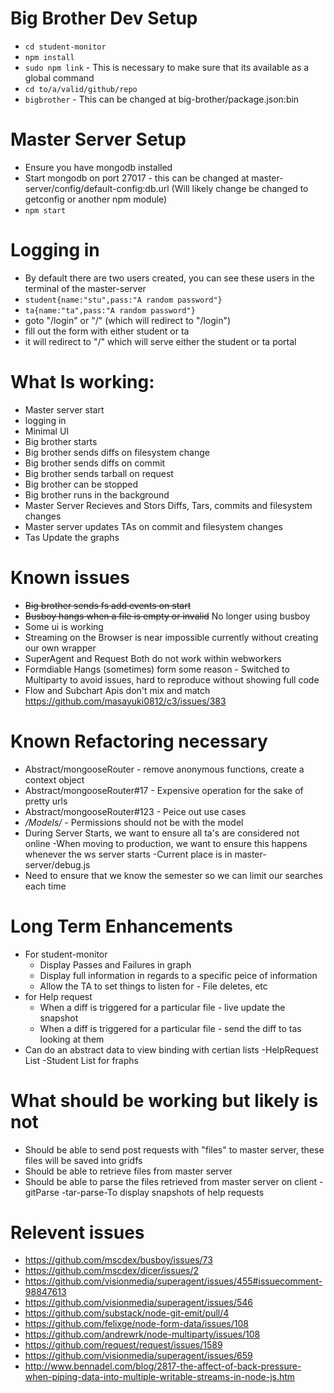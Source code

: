 # Big Brother Dev Setup

* `cd student-monitor`
* `npm install`
* `sudo npm link` - This is necessary to make sure that its available as a global command
* `cd to/a/valid/github/repo`
* `bigbrother` - This can be changed at big-brother/package.json:bin

# Master Server Setup

* Ensure you have mongodb installed
* Start mongodb on port 27017 - this can be changed at master-server/config/default-config:db.url (Will likely change be changed to getconfig or another npm module)
* `npm start`

# Logging in
* By default there are two users created, you can see these users in the terminal
of the master-server
* `student{name:"stu",pass:"A random password"}`
* `ta{name:"ta",pass:"A random password"}`
* goto "/login" or "/" (which will redirect to "/login")
* fill out the form with either student or ta
* it will redirect to "/" which will serve either the student or ta portal

# What Is working:

* Master server start
* logging in
* Minimal UI
* Big brother starts
* Big brother sends diffs on filesystem change
* Big brother sends diffs on commit
* Big brother sends tarball on request
* Big brother can be stopped
* Big brother runs in the background
* Master Server Recieves and Stors Diffs, Tars, commits and filesystem changes
* Master server updates TAs on commit and filesystem changes
* Tas Update the graphs

# Known issues

* ~~Big brother sends fs add events on start~~
* ~~Busboy hangs when a file is empty or invalid~~ No longer using busboy
* Some ui is working
* Streaming on the Browser is near impossible currently without creating our own wrapper
* SuperAgent and Request Both do not work within webworkers
* Formdiable Hangs (sometimes) form some reason - Switched to Multiparty to avoid issues, hard to reproduce without showing full code
* Flow and Subchart Apis don't mix and match https://github.com/masayuki0812/c3/issues/383

# Known Refactoring necessary
* Abstract/mongooseRouter - remove anonymous functions, create a context object
* Abstract/mongooseRouter#17 - Expensive operation for the sake of pretty urls
* Abstract/mongooseRouter#123 - Peice out use cases
* */Models/* - Permissions should not be with the model
* During Server Starts, we want to ensure all ta's are considered not online
  -When moving to production, we want to ensure this happens whenever the ws server starts
  -Current place is in master-server/debug.js
* Need to ensure that we know the semester so we can limit our searches each time


# Long Term Enhancements
* For student-monitor
  * Display Passes and Failures in graph
  * Display full information in regards to a specific peice of information
  * Allow the TA to set things to listen for - File deletes, etc
* for Help request
  * When a diff is triggered for a particular file - live update the snapshot
  * When a diff is triggered for a particular file - send the diff to tas looking at them
* Can do an abstract data to view binding with certian lists
  -HelpRequest List
  -Student List for fraphs


# What should be working but likely is not

* Should be able to send post requests with "files" to master server, these files will be
saved into gridfs
* Should be able to retrieve files from master server
* Should be able to parse the files retrieved from master server on client
  -gitParse
  -tar-parse-To display snapshots of help requests

# Relevent issues

* https://github.com/mscdex/busboy/issues/73
* https://github.com/mscdex/dicer/issues/2
* https://github.com/visionmedia/superagent/issues/455#issuecomment-98847613
* https://github.com/visionmedia/superagent/issues/546
* https://github.com/substack/node-git-emit/pull/4
* https://github.com/felixge/node-form-data/issues/108
* https://github.com/andrewrk/node-multiparty/issues/108
* https://github.com/request/request/issues/1589
* https://github.com/visionmedia/superagent/issues/659
* http://www.bennadel.com/blog/2817-the-affect-of-back-pressure-when-piping-data-into-multiple-writable-streams-in-node-js.htm
